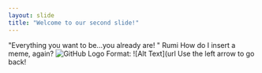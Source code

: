 ```yaml
---
layout: slide
title: "Welcome to our second slide!"
---
```

"Everything you want to be...you already are! " Rumi 
How do I insert a meme, again? 
![GitHub Logo](/images/logo.png)
Format: ![Alt Text](url
Use the left arrow to go back!
